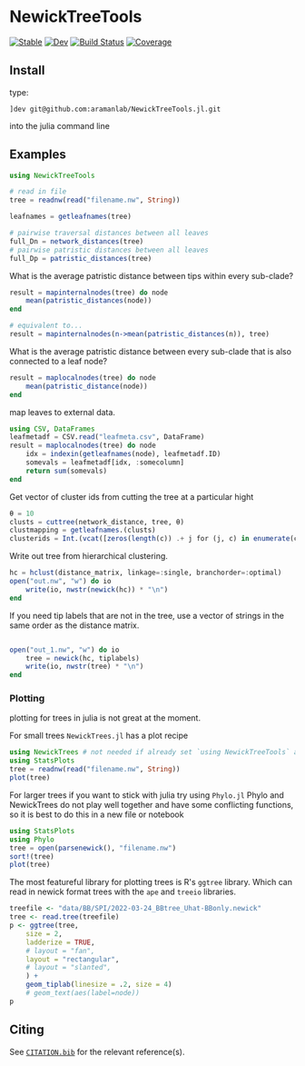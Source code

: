 # NewickTreeTools

[![Stable](https://img.shields.io/badge/docs-stable-blue.svg)](https://aramanlab.github.io/NewickTreeTools.jl/stable)
[![Dev](https://img.shields.io/badge/docs-dev-blue.svg)](https://aramanlab.github.io/NewickTreeTools.jl/dev)
[![Build Status](https://github.com/aramanlab/NewickTreeTools.jl/actions/workflows/CI.yml/badge.svg?branch=main)](https://github.com/aramanlab/NewickTreeTools.jl/actions/workflows/CI.yml?query=branch%3Amain)
[![Coverage](https://codecov.io/gh/aramanlab/NewickTreeTools.jl/branch/main/graph/badge.svg)](https://codecov.io/gh/aramanlab/NewickTreeTools.jl)

## Install

type:

```julia-repl
]dev git@github.com:aramanlab/NewickTreeTools.jl.git
```

into the julia command line

## Examples

```julia
using NewickTreeTools

# read in file
tree = readnw(read("filename.nw", String))

leafnames = getleafnames(tree)

# pairwise traversal distances between all leaves
full_Dn = network_distances(tree)
# pairwise patristic distances between all leaves
full_Dp = patristic_distances(tree)
```

What is the average patristic distance between tips within every sub-clade?

```julia
result = mapinternalnodes(tree) do node
    mean(patristic_distances(node))
end

# equivalent to...
result = mapinternalnodes(n->mean(patristic_distances(n)), tree)
```
What is the average patristic distance between every sub-clade that is also connected to a leaf node?

```julia
result = maplocalnodes(tree) do node
    mean(patristic_distance(node))
end
```
map leaves to external data.

```julia
using CSV, DataFrames
leafmetadf = CSV.read("leafmeta.csv", DataFrame)
result = maplocalnodes(tree) do node
    idx = indexin(getleafnames(node), leafmetadf.ID)
    somevals = leafmetadf[idx, :somecolumn]
    return sum(somevals)
end
```

Get vector of cluster ids from cutting the tree at a particular hight
```julia
θ = 10
clusts = cuttree(network_distance, tree, θ)
clustmapping = getleafnames.(clusts)
clusterids = Int.(vcat([zeros(length(c)) .+ j for (j, c) in enumerate(clustmapping)]...));
```

Write out tree from hierarchical clustering.

```julia
hc = hclust(distance_matrix, linkage=:single, branchorder=:optimal)
open("out.nw", "w") do io
    write(io, nwstr(newick(hc)) * "\n")
end
```

If you need tip labels that are not in the tree, use a vector of strings in the same order as the distance matrix.

```julia

open("out_1.nw", "w") do io
    tree = newick(hc, tiplabels)
    write(io, nwstr(tree) * "\n")
end
```

### Plotting

plotting for trees in julia is not great at the moment.

For small trees `NewickTrees.jl` has a plot recipe

```julia
using NewickTrees # not needed if already set `using NewickTreeTools` as NewickTrees is reexported from this package
using StatsPlots
tree = readnw(read("filename.nw", String))
plot(tree)
```

For larger trees if you want to stick with julia try using `Phylo.jl` 
Phylo and NewickTrees do not play well together and have some conflicting functions, 
so it is best to do this in a new file or notebook

```julia
using StatsPlots
using Phylo
tree = open(parsenewick(), "filename.nw")
sort!(tree)
plot(tree)
```

The most featureful library for plotting trees is R's `ggtree` library. 
Which can read in newick format trees with the `ape` and `treeio` libraries.

```R
treefile <- "data/BB/SPI/2022-03-24_BBtree_Uhat-BBonly.newick"
tree <- read.tree(treefile)
p <- ggtree(tree,
    size = 2,
    ladderize = TRUE,
    # layout = "fan",
    layout = "rectangular",
    # layout = "slanted",
    ) +
    geom_tiplab(linesize = .2, size = 4)
    # geom_text(aes(label=node))
p
```


## Citing

See [`CITATION.bib`](CITATION.bib) for the relevant reference(s).
